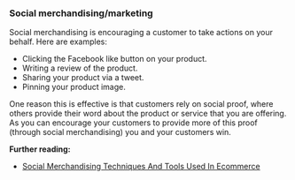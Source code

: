 ### Social merchandising/marketing

Social merchandising is encouraging a customer to take actions on your behalf. Here are examples:

* Clicking the Facebook like button on your product.
* Writing a review of the product.
* Sharing your product via a tweet.
* Pinning your product image.

One reason this is effective is that customers rely on social proof, where others provide their word about the product or service that you are offering. As you can encourage your customers to provide more of this proof (through social merchandising) you and your customers win.

**Further reading:**

* [Social Merchandising Techniques And Tools Used In Ecommerce](https://medium.com/@auswendig8/social-merchandising-techniques-and-tools-used-in-ecommerce-6d965b960e1a)
